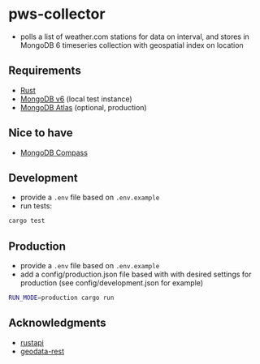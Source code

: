 # pws-collector
- polls a list of weather.com stations for data on interval, and stores in MongoDB 6 timeseries collection with geospatial index on location
## Requirements
* [Rust](https://www.rust-lang.org/tools/install)
* [MongoDB v6](https://www.mongodb.com/docs/manual/administration/install-enterprise) (local test instance)
* [MongoDB Atlas](https://www.mongodb.com/basics/mongodb-atlas-tutorial) (optional, production)
## Nice to have 
* [MongoDB Compass](https://www.mongodb.com/products/compass)

## Development
* provide a `.env` file based on `.env.example`
* run tests:
```sh
cargo test
```
## Production
* provide a `.env` file based on `.env.example`
* add a config/production.json file based with with desired settings for production (see config/development.json for example)
```sh
RUN_MODE=production cargo run
```
## Acknowledgments
* [rustapi](https://github.com/ndelvalle/rustapi)
* [geodata-rest](https://github.com/dclimate/geodata-rest)